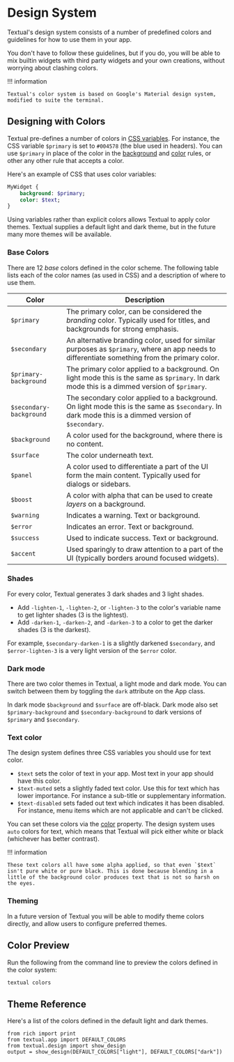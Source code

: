 # Design System

Textual's design system consists of a number of predefined colors and guidelines for how to use them in your app.

You don't have to follow these guidelines, but if you do, you will be able to mix builtin widgets with third party widgets and your own creations, without worrying about clashing colors.


!!! information

    Textual's color system is based on Google's Material design system, modified to suite the terminal.


## Designing with Colors

Textual pre-defines a number of colors in [CSS variables](../guide/CSS.md#css-variables). For instance, the CSS variable `$primary` is set to `#004578` (the blue used in headers). You can use `$primary` in place of the color in the [background](../styles/background.md) and [color](../styles/color.md) rules, or other any other rule that accepts a color.

Here's an example of CSS that uses color variables:

```sass
MyWidget {
    background: $primary;
    color: $text;
}
```

Using variables rather than explicit colors allows Textual to apply color themes. Textual supplies a default light and dark theme, but in the future many more themes will be available.


### Base Colors

There are 12 *base* colors defined in the color scheme. The following table lists each of the color names (as used in CSS) and a description of where to use them.

| Color                   | Description                                                                                                                                         |
| ----------------------- | --------------------------------------------------------------------------------------------------------------------------------------------------- |
| `$primary`              | The primary color, can be considered the *branding* color. Typically used for titles, and backgrounds for strong emphasis.                          |
| `$secondary`            | An alternative branding color, used for similar purposes as `$primary`, where an app needs to differentiate something from the primary color.       |
| `$primary-background`   | The primary color applied to a background. On light mode this is the same as `$primary`. In dark mode this is a dimmed version of `$primary`.       |
| `$secondary-background` | The secondary color applied to a background. On light mode this is the same as `$secondary`. In dark mode this is a dimmed version of `$secondary`. |
| `$background`           | A color used for the background, where there is no content.                                                                                         |
| `$surface`              | The color underneath text.                                                                                                                          |
| `$panel`                | A color used to differentiate a part of the UI form the main content. Typically used for dialogs or sidebars.                                       |
| `$boost`                | A color with alpha that can be used to create *layers* on a background.                                                                             |
| `$warning`              | Indicates a warning. Text or background.                                                                                                            |
| `$error`                | Indicates an error.  Text or background.                                                                                                            |
| `$success`              | Used to indicate success.  Text or background.                                                                                                      |
| `$accent`               | Used sparingly to draw attention to a part of the UI (typically borders around focused widgets).                                                    |


### Shades

For every color, Textual generates 3 dark shades and 3 light shades.

- Add `-lighten-1`, `-lighten-2`, or `-lighten-3` to the color's variable name to get lighter shades (3 is the lightest).
- Add `-darken-1`, `-darken-2`, and `-darken-3` to a color to get the darker shades (3 is the darkest).

For example, `$secondary-darken-1` is a slightly darkened `$secondary`, and `$error-lighten-3` is a very light version of the `$error` color.

### Dark mode

There are two color themes in Textual, a light mode and dark mode. You can switch between them by toggling the `dark` attribute on the App class.

In dark mode `$background` and `$surface` are off-black. Dark mode also set `$primary-background` and `$secondary-background` to dark versions of `$primary` and `$secondary`.


### Text color

The design system defines three CSS variables you should use for text color.

- `$text` sets the color of text in your app. Most text in your app should have this color.
- `$text-muted` sets a slightly faded text color. Use this for text which has lower importance. For instance a sub-title or supplementary information.
- `$text-disabled` sets faded out text which indicates it has been disabled. For instance, menu items which are not applicable and can't be clicked.

You can set these colors via the [color](../styles/color.md) property. The design system uses `auto` colors for text, which means that Textual will pick either white or black (whichever has better contrast).

!!! information

    These text colors all have some alpha applied, so that even `$text` isn't pure white or pure black. This is done because blending in a little of the background color produces text that is not so harsh on the eyes.

### Theming

In a future version of Textual you will be able to modify theme colors directly, and allow users to configure preferred themes.


## Color Preview

Run the following from the command line to preview the colors defined in the color system:

```bash
textual colors
```

## Theme Reference

Here's a list of the colors defined in the default light and dark themes.

```{.rich title="Textual Theme Colors"}
from rich import print
from textual.app import DEFAULT_COLORS
from textual.design import show_design
output = show_design(DEFAULT_COLORS["light"], DEFAULT_COLORS["dark"])
```

